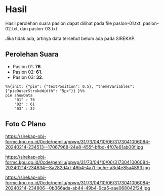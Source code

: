 # Hasil

Hasil perolehan suara paslon dapat dilihat pada file paslon-01.txt, paslon-02.txt, dan paslon-03.txt.

Jika tidak ada, artinya data tersebut belum ada pada SIREKAP.

## Perolehan Suara

 * Paslon 01: **76**.
 * Paslon 02: **61**.
 * Paslon 03: **32**.

```mermaid
%%{init: {"pie": {"textPosition": 0.5}, "themeVariables": {"pieOuterStrokeWidth": "5px"}} }%%
pie showData
    "01" : 76
    "02" : 61
    "03" : 32
```
## Foto C Plano

https://sirekap-obj-formc.kpu.go.id/0cde/pemilu/ppwp/31/73/04/10/06/3173041006084-20240214-234513--17067968-24e8-455f-bfbd-4f07e61ab00f.jpg

https://sirekap-obj-formc.kpu.go.id/0cde/pemilu/ppwp/31/73/04/10/06/3173041006084-20240214-234634--8a282d4d-46b4-4a7f-bc5e-a3d4e85a4893.jpg

https://sirekap-obj-formc.kpu.go.id/0cde/pemilu/ppwp/31/73/04/10/06/3173041006084-20240214-234806--0b366ada-ab44-49b4-9ca5-aae068042f24.jpg

